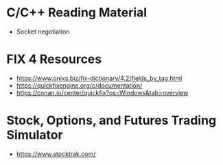 # C/C++ Reading Material
* Socket negotiation
    
# FIX 4 Resources
* https://www.onixs.biz/fix-dictionary/4.2/fields_by_tag.html
* https://quickfixengine.org/c/documentation/
* https://conan.io/center/quickfix?os=Windows&tab=overview

# Stock, Options, and Futures Trading Simulator
* https://www.stocktrak.com/
